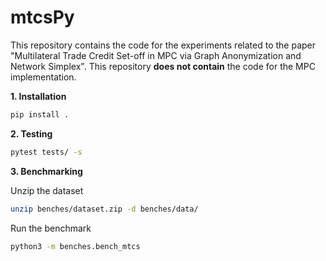# mtcsPy

This repository contains the code for the experiments related to the paper "Multilateral Trade Credit Set-off in MPC via Graph Anonymization and Network Simplex". This repository **does not contain** the code for the MPC implementation.


**1. Installation**

```bash
pip install .
```

**2. Testing**

```bash
pytest tests/ -s
```

**3. Benchmarking**

Unzip the dataset

```bash
unzip benches/dataset.zip -d benches/data/
```

Run the benchmark

```bash
python3 -m benches.bench_mtcs
```